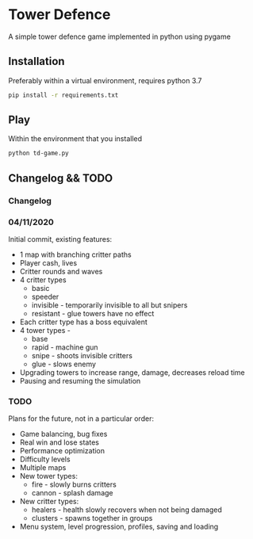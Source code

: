 # Tower Defence
A simple tower defence game implemented in python using pygame

## Installation

Preferably within a virtual environment, requires python 3.7

```bash
pip install -r requirements.txt
```

## Play

Within the environment that you installed

```bash
python td-game.py
```

## Changelog && TODO

### Changelog

### 04/11/2020
Initial commit, existing features:

* 1 map with branching critter paths
* Player cash, lives
* Critter rounds and waves
* 4 critter types
    * basic
    * speeder
    * invisible - temporarily invisible to all but snipers
    * resistant - glue towers have no effect
* Each critter type has a boss equivalent
* 4 tower types - 
    * base
    * rapid - machine gun 
    * snipe - shoots invisible critters
    * glue - slows enemy
* Upgrading towers to increase range, damage, decreases reload time
* Pausing and resuming the simulation
 

### TODO

Plans for the future, not in a particular order:

* Game balancing, bug fixes
* Real win and lose states
* Performance optimization
* Difficulty levels
* Multiple maps
* New tower types:
    * fire - slowly burns critters
    * cannon - splash damage
* New critter types:
    * healers - health slowly recovers when not being damaged
    * clusters - spawns together in groups
* Menu system, level progression, profiles, saving and loading